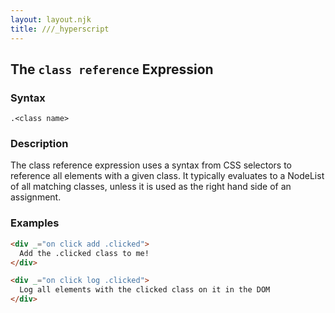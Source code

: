 ```yaml
---
layout: layout.njk
title: ///_hyperscript
---
```


## The `class reference` Expression

### Syntax

`.<class name>`

### Description

The class reference expression uses a syntax from CSS selectors to reference all elements with a given class.  It typically
evaluates to a NodeList of all matching classes, unless it is used as the right hand side of an assignment.

### Examples

```html
<div _="on click add .clicked">
  Add the .clicked class to me!
</div>

<div _="on click log .clicked">
  Log all elements with the clicked class on it in the DOM
</div>
```
